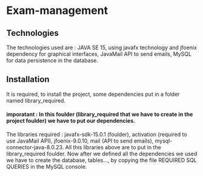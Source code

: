 # Exam-management

## Technologies 
The technologies used are : JAVA SE 15, using javafx technology and jfoenix dependency for graphical interfaces, JavaMail API to send emails, MySQL for data persistence in the database.

## Installation
It is required, to install the project, some dependencies put in a folder named library_required.
#### imporatant : In this foulder (library_required that we have to create in the project foulder) we have to put our dependencies. 
The libraries required : javafx-sdk-15.0.1 (foulder), activation (required to use JavaMail API), jfoenix-9.0.10, mail (API to send emails), mysql-connector-java-8.0.23.
All this libraries above are to put in the library_required foulder. 
Now after we defined all the dependencies we used we have to create the database, tables..., by copying the file REQUIRED SQL QUERIES in the MySQL console.



